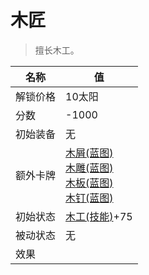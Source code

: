 # 木匠  
> 擅长木工。  
  
名称  |  值  
----  |  ----  
解锁价格  |  10太阳  
分数  |  -1000  
初始装备  |  无  
额外卡牌  |  [木屑(蓝图)](Bp_WoodShavings.md)<br>[木雕(蓝图)](Bp_WoodCarvings.md)<br>[木板(蓝图)](Bp_Planks.md)<br>[木钉(蓝图)](Bp_Treenails.md)  
初始状态  |  [木工(技能)](Skill_Woodworking.md)+75  
被动状态  |  无  
效果  |    


<script>document.title="木匠 - 卡牌生存百科 Card Survival Wiki";</script>